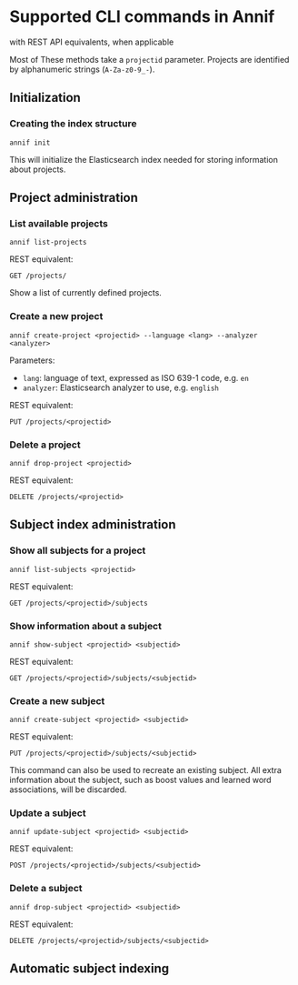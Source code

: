 # Supported CLI commands in Annif

with REST API equivalents, when applicable

Most of These methods take a `projectid` parameter. Projects are
identified by alphanumeric strings (`A-Za-z0-9_-`).

## Initialization

### Creating the index structure

    annif init

This will initialize the Elasticsearch index needed for storing information
about projects.

## Project administration

### List available projects

    annif list-projects

REST equivalent: 

    GET /projects/

Show a list of currently defined projects.

### Create a new project

    annif create-project <projectid> --language <lang> --analyzer <analyzer>

Parameters:
* `lang`: language of text, expressed as ISO 639-1 code, e.g. `en`
* `analyzer`: Elasticsearch analyzer to use, e.g. `english`

REST equivalent: 

    PUT /projects/<projectid>

### Delete a project

    annif drop-project <projectid>

REST equivalent: 

    DELETE /projects/<projectid>

## Subject index administration

### Show all subjects for a project

    annif list-subjects <projectid>

REST equivalent:

    GET /projects/<projectid>/subjects

### Show information about a subject

    annif show-subject <projectid> <subjectid>

REST equivalent:

    GET /projects/<projectid>/subjects/<subjectid>

### Create a new subject

    annif create-subject <projectid> <subjectid>

REST equivalent:

    PUT /projects/<projectid>/subjects/<subjectid>

This command can also be used to recreate an existing subject. All extra
information about the subject, such as boost values and learned word
associations, will be discarded.

### Update a subject

    annif update-subject <projectid> <subjectid>

REST equivalent:

    POST /projects/<projectid>/subjects/<subjectid>



### Delete a subject

    annif drop-subject <projectid> <subjectid>

REST equivalent:

    DELETE /projects/<projectid>/subjects/<subjectid>



## Automatic subject indexing

